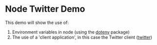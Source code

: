 # Node Twitter Demo

This demo will show the use of:

1. Environment variables in node (using the [dotenv](https://www.npmjs.com/package/dotenv) package)
2. The use of a 'client application', in this case the Twitter client ([twitter](https://www.npmjs.com/package/twitter))